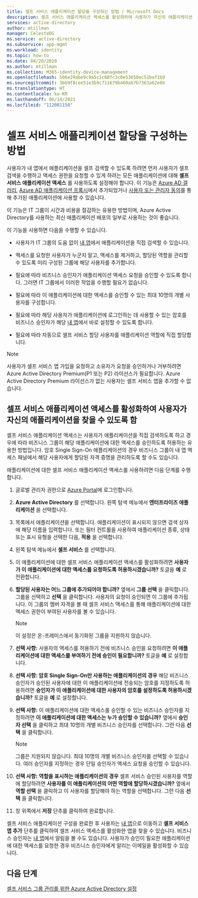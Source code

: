 ```yaml
---
title: 셀프 서비스 애플리케이션 할당을 구성하는 방법 | Microsoft Docs
description: 셀프 서비스 애플리케이션 액세스를 활성화하여 사용자가 자신의 애플리케이션을 찾을 수 있도록 함
services: active-directory
author: mtillman
manager: CelesteDG
ms.service: active-directory
ms.subservice: app-mgmt
ms.workload: identity
ms.topic: how-to
ms.date: 04/20/2020
ms.author: mtillman
ms.collection: M365-identity-device-management
ms.openlocfilehash: 506e29abe9c9a5c1c68fc3c0e53650ec51baf1b9
ms.sourcegitcommit: 3bb9f8cee51e3b9c711679b460ab7b7363a62e6b
ms.translationtype: HT
ms.contentlocale: ko-KR
ms.lasthandoff: 06/14/2021
ms.locfileid: "112081158"
---
```

# <a name="how-to-configure-self-service-application-assignment"></a>셀프 서비스 애플리케이션 할당을 구성하는 방법

사용자가 내 앱에서 애플리케이션을 셀프 검색할 수 있도록 하려면 먼저 사용자가 셀프 검색을 수행하고 액세스 권한을 요청할 수 있게 하려는 모든 애플리케이션에 대해 **셀프 서비스 애플리케이션 액세스** 를 사용하도록 설정해야 합니다. 이 기능은 [Azure AD 갤러리](./add-application-portal.md), [Azure AD 애플리케이션 프록시](../app-proxy/application-proxy.md)에서 추가되었거나 [사용자 또는 관리자 동의](../develop/application-consent-experience.md)를 통해 추가된 애플리케이션에 사용할 수 있습니다. 

이 기능은 IT 그룹이 시간과 비용을 절감하는 유용한 방법이며, Azure Active Directory를 사용하는 최신 애플리케이션 배포의 일부로 사용하는 것이 좋습니다.

이 기능을 사용하면 다음을 수행할 수 있습니다.

-   사용자가 IT 그룹의 도움 없이 [내 앱](https://myapps.microsoft.com/)에서 애플리케이션을 직접 검색할 수 있습니다.

-   액세스를 요청한 사용자가 누군지 알고, 액세스를 제거하고, 할당된 역할을 관리할 수 있도록 미리 구성된 그룹에 해당 사용자를 추가합니다.

-   필요에 따라 비즈니스 승인자가 애플리케이션 액세스 요청을 승인할 수 있도록 합니다. 그러면 IT 그룹에서 이러한 작업을 수행할 필요가 없습니다.

-   필요에 따라 이 애플리케이션에 대한 액세스를 승인할 수 있는 최대 10명의 개별 사용자를 구성합니다.

-   필요에 따라 해당 사용자가 애플리케이션에 로그인하는 데 사용할 수 있는 암호를 비즈니스 승인자가 해당 [내 앱](https://myapps.microsoft.com/)에서 바로 설정할 수 있도록 합니다.

-   필요에 따라 자동으로 셀프 서비스 할당 사용자를 애플리케이션 역할에 직접 할당합니다.

> [!NOTE]
> 사용자가 셀프 서비스 앱 가입을 요청하고 소유자가 요청을 승인하거나 거부하려면 Azure Active Directory Premium(P1 또는 P2) 라이선스가 필요합니다. Azure Active Directory Premium 라이선스가 없는 사용자는 셀프 서비스 앱을 추가할 수 없습니다.

## <a name="enable-self-service-application-access-to-allow-users-to-find-their-own-applications"></a>셀프 서비스 애플리케이션 액세스를 활성화하여 사용자가 자신의 애플리케이션을 찾을 수 있도록 함

셀프 서비스 애플리케이션 액세스는 사용자가 애플리케이션을 직접 검색하도록 하고 경우에 따라 비즈니스 그룹이 해당 애플리케이션에 대한 액세스를 승인하도록 허용하는 유용한 방법입니다. 암호 Single Sign-On 애플리케이션의 경우 비즈니스 그룹이 내 앱 액세스 패널에서 해당 사용자에게 할당된 자격 증명을 관리하도록 할 수도 있습니다.

애플리케이션에 대한 셀프 서비스 애플리케이션 액세스를 사용하려면 다음 단계를 수행합니다.

1. 글로벌 관리자 권한으로 [Azure Portal](https://portal.azure.com)에 로그인합니다.

2. **Azure Active Directory** 를 선택합니다. 왼쪽 탐색 메뉴에서 **엔터프라이즈 애플리케이션** 을 선택합니다.

3. 목록에서 애플리케이션을 선택합니다. 애플리케이션이 표시되지 않으면 검색 상자에 해당 이름을 입력합니다. 또는 필터 컨트롤을 사용하여 애플리케이션 종류, 상태 또는 표시 유형을 선택한 다음, **적용** 을 선택합니다.

4. 왼쪽 탐색 메뉴에서 **셀프 서비스** 를 선택합니다.

5. 이 애플리케이션에 대한 셀프 서비스 애플리케이션 액세스를 활성화하려면 **사용자가 이 애플리케이션에 대한 액세스를 요청하도록 허용하시겠습니까?** 토글을 **예** 로 전환합니다.

6. **할당된 사용자는 어느 그룹에 추가되어야 합니까?** 옆에서 **그룹 선택** 을 클릭합니다. 그룹을 선택하고 **선택** 을 클릭합니다. 사용자의 요청이 승인되면 이 그룹에 추가됩니다. 이 그룹의 멤버 자격을 볼 때 셀프 서비스 액세스를 통해 애플리케이션에 대한 액세스 권한이 부여된 사용자를 볼 수 있습니다.
  
    > [!NOTE]
    > 이 설정은 온-프레미스에서 동기화된 그룹을 지원하지 않습니다.

7. **선택 사항:** 사용자의 액세스를 허용하기 전에 비즈니스 승인을 요청하려면 **이 애플리케이션에 대한 액세스를 부여하기 전에 승인이 필요합니까?** 토글을 **예** 로 설정합니다.

8. **선택 사항: 암호 Single Sign-On만 사용하는 애플리케이션의 경우** 해당 비즈니스 승인자가 승인된 사용자에 대한 이 애플리케이션에 전송되는 암호를 지정하도록 허용하려면 **승인자가 이 애플리케이션에 대한 사용자의 암호를 설정하도록 허용하시겠습니까?** 토글을 **예** 로 설정합니다.

9. **선택 사항:** 이 애플리케이션에 대한 액세스를 승인할 수 있는 비즈니스 승인자를 지정하려면 **이 애플리케이션에 대한 액세스는 누가 승인할 수 있습니까?** 옆에서 **승인자 선택** 을 클릭하고 최대 10명의 개별 비즈니스 승인자를 선택합니다. 그런 다음 **선택** 을 클릭합니다.

    >[!NOTE]
    >그룹은 지원되지 않습니다. 최대 10명의 개별 비즈니스 승인자를 선택할 수 있습니다. 여러 승인자를 지정하는 경우 단일 승인자가 액세스 요청을 승인할 수 있습니다.

10. **선택 사항:** **역할을 표시하는 애플리케이션의 경우** 셀프 서비스 승인된 사용자를 역할에 할당하려면 **사용자를 이 애플리케이션의 어떤 역할에 할당하시겠습니까?** 옆에서 **역할 선택** 을 클릭하고 이 사용자를 할당해야 하는 역할을 선택합니다. 그런 다음 **선택** 을 클릭합니다.

11. 창 위쪽에서 **저장** 단추를 클릭하여 완료합니다.

셀프 서비스 애플리케이션 구성을 완료한 후 사용자는 [내 앱](https://myapps.microsoft.com/)으로 이동하고 **셀프 서비스 앱 추가** 단추를 클릭하여 셀프 서비스 액세스를 활성화한 앱을 찾을 수 있습니다. 비즈니스 승인자는 [내 앱](https://myapps.microsoft.com/)에서 알림을 볼 수도 있습니다. 사용자가 승인이 필요한 애플리케이션에 대한 액세스를 요청한 경우 비즈니스 승인자에게 알리는 이메일을 활성화할 수 있습니다.

## <a name="next-steps"></a>다음 단계
[셀프 서비스 그룹 관리를 위한 Azure Active Directory 설정](../enterprise-users/groups-self-service-management.md)